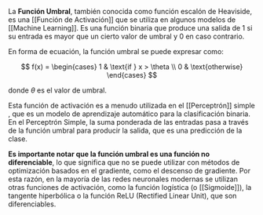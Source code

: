
La **Función Umbral**, también conocida como función escalón de Heaviside, es una [[Función de Activación]] que se utiliza en algunos modelos de [[Machine Learning]]. Es una función binaria que produce una salida de 1 si su entrada es mayor que un cierto valor de umbral y 0 en caso contrario.

En forma de ecuación, la función umbral se puede expresar como:

$$
f(x) = 
\begin{cases} 
1 & \text{if } x > \theta \\
0 & \text{otherwise}
\end{cases}
$$

donde $\theta$ es el valor de umbral.

Esta función de activación es a menudo utilizada en el [[Perceptrón]] simple , que es un modelo de aprendizaje automático para la clasificación binaria. En el Perceptrón Simple, la suma ponderada de las entradas pasa a través de la función umbral para producir la salida, que es una predicción de la clase.

**Es importante notar que la función umbral es una función no diferenciable**, lo que significa que no se puede utilizar con métodos de optimización basados en el gradiente, como el descenso de gradiente. Por esta razón, en la mayoría de las redes neuronales modernas se utilizan otras funciones de activación, como la función logística (o [[Sigmoide]]), la tangente hiperbólica o la función ReLU (Rectified Linear Unit), que son diferenciables.
